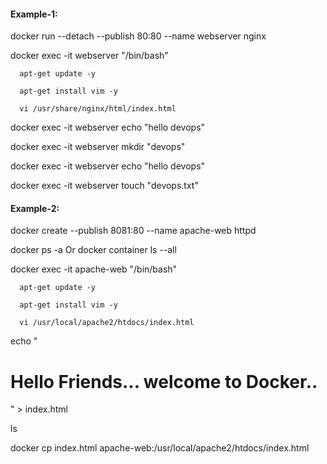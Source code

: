 #### Example-1:

  docker run --detach --publish 80:80 --name webserver nginx
  
  docker exec -it webserver "/bin/bash"
  
      apt-get update -y

      apt-get install vim -y

      vi /usr/share/nginx/html/index.html
    
   docker exec -it webserver echo "hello devops"
   
   docker exec -it webserver mkdir "devops"
   
   docker exec -it webserver echo "hello devops"
   
   docker exec -it webserver touch "devops.txt"
   
   
#### Example-2:

  docker create --publish 8081:80 --name apache-web httpd
  
  docker ps -a Or docker container ls --all
  
  docker exec -it apache-web "/bin/bash"
  
      apt-get update -y

      apt-get install vim -y

      vi /usr/local/apache2/htdocs/index.html
    
   echo "<h1>Hello Friends... welcome to Docker..</h1>" > index.html
   
   ls
   
   docker cp index.html apache-web:/usr/local/apache2/htdocs/index.html
   
  
  

  
